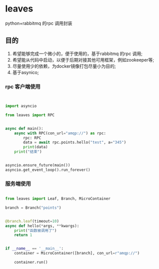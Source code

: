 # leaves

python+rabbitmq 的rpc 调用封装

## 目的

1. 希望能够完成一个微小的，便于使用的，基于rabbitmq 的rpc 调用;
1. 希望能从代码中启动，以便于后期对接其他可用框架，例如zookeeper等;
1. 尽量使用少的依赖，为docker镜像打包尽量小为目的;
1. 基于asynico;

### rpc 客户端使用

```python


import asyncio

from leaves import RPC


async def main():
    async with RPC(con_url="amqp://") as rpc:
        rpc: RPC
        data = await rpc.points.hello("test", a="345")
        print(data)
    print("结束")


asyncio.ensure_future(main())
asyncio.get_event_loop().run_forever()

```

### 服务端使用

```python

from leaves import Leaf, Branch, MicroContainer

branch = Branch("points")


@branch.leaf(timeout=10)
async def hello(*args, **kwargs):
    print("函数被调用了")
    return 1


if __name__ == '__main__':
    container = MicroContainer([branch], con_url=r"amqp://")

    container.run()

```
